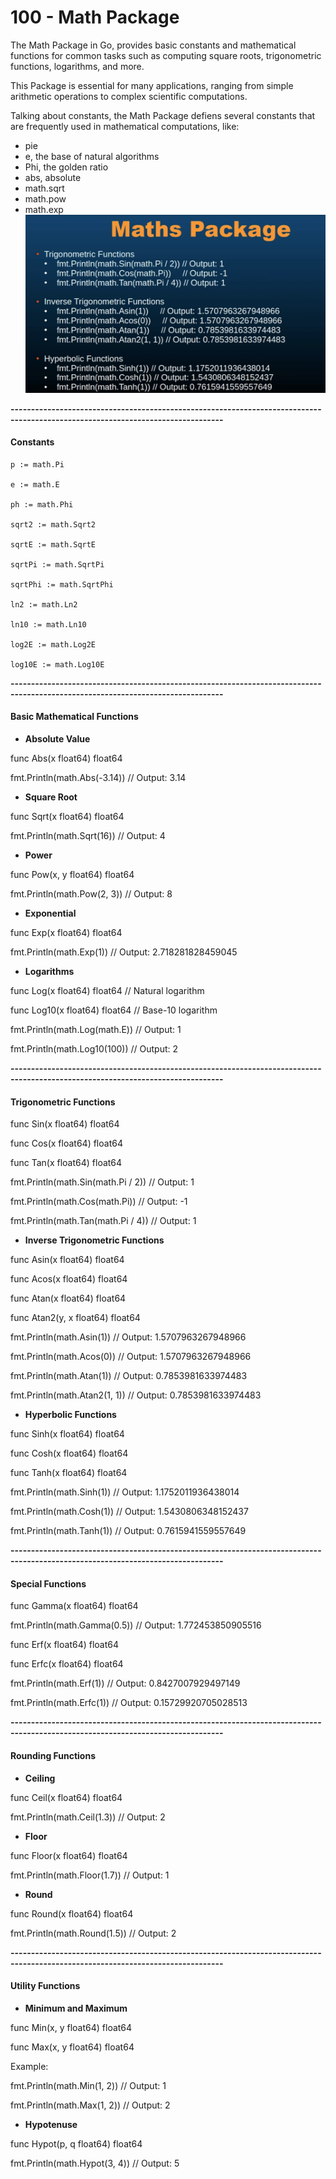 # 100 - Math Package

The Math Package in Go, provides basic constants and mathematical functions for common tasks such as computing square roots, trigonometric functions, logarithms, and more.

This Package is essential for many applications, ranging from simple arithmetic operations to complex scientific computations.

Talking about constants, the Math Package defiens several constants that are frequently used in mathematical computations, like:

- pie
- e, the base of natural algorithms
- Phi, the golden ratio
- abs, absolute
- math.sqrt
- math.pow
- math.exp
  ![Math Package](assets/image.png)

**--------------------------------------------------------------------------------------------------------------------------------**

#### Constants

    p := math.Pi

    e := math.E

    ph := math.Phi

    sqrt2 := math.Sqrt2

    sqrtE := math.SqrtE

    sqrtPi := math.SqrtPi

    sqrtPhi := math.SqrtPhi

    ln2 := math.Ln2

    ln10 := math.Ln10

    log2E := math.Log2E

    log10E := math.Log10E

**--------------------------------------------------------------------------------------------------------------------------------**

#### Basic Mathematical Functions

- **Absolute Value**

func Abs(x float64) float64

fmt.Println(math.Abs(-3.14)) // Output: 3.14

- **Square Root**

func Sqrt(x float64) float64

fmt.Println(math.Sqrt(16)) // Output: 4

- **Power**

func Pow(x, y float64) float64

fmt.Println(math.Pow(2, 3)) // Output: 8

- **Exponential**

func Exp(x float64) float64

fmt.Println(math.Exp(1)) // Output: 2.718281828459045

- **Logarithms**

func Log(x float64) float64 // Natural logarithm

func Log10(x float64) float64 // Base-10 logarithm

fmt.Println(math.Log(math.E)) // Output: 1

fmt.Println(math.Log10(100)) // Output: 2

**--------------------------------------------------------------------------------------------------------------------------------**

#### Trigonometric Functions

func Sin(x float64) float64

func Cos(x float64) float64

func Tan(x float64) float64

fmt.Println(math.Sin(math.Pi / 2)) // Output: 1

fmt.Println(math.Cos(math.Pi)) // Output: -1

fmt.Println(math.Tan(math.Pi / 4)) // Output: 1

- **Inverse Trigonometric Functions**

func Asin(x float64) float64

func Acos(x float64) float64

func Atan(x float64) float64

func Atan2(y, x float64) float64

fmt.Println(math.Asin(1)) // Output: 1.5707963267948966

fmt.Println(math.Acos(0)) // Output: 1.5707963267948966

fmt.Println(math.Atan(1)) // Output: 0.7853981633974483

fmt.Println(math.Atan2(1, 1)) // Output: 0.7853981633974483

- **Hyperbolic Functions**

func Sinh(x float64) float64

func Cosh(x float64) float64

func Tanh(x float64) float64

fmt.Println(math.Sinh(1)) // Output: 1.1752011936438014

fmt.Println(math.Cosh(1)) // Output: 1.5430806348152437

fmt.Println(math.Tanh(1)) // Output: 0.7615941559557649

**--------------------------------------------------------------------------------------------------------------------------------**

#### Special Functions

func Gamma(x float64) float64

fmt.Println(math.Gamma(0.5)) // Output: 1.772453850905516

func Erf(x float64) float64

func Erfc(x float64) float64

fmt.Println(math.Erf(1)) // Output: 0.8427007929497149

fmt.Println(math.Erfc(1)) // Output: 0.15729920705028513

**--------------------------------------------------------------------------------------------------------------------------------**

#### Rounding Functions

- **Ceiling**

func Ceil(x float64) float64

fmt.Println(math.Ceil(1.3)) // Output: 2

- **Floor**

func Floor(x float64) float64

fmt.Println(math.Floor(1.7)) // Output: 1

- **Round**

func Round(x float64) float64

fmt.Println(math.Round(1.5)) // Output: 2

**--------------------------------------------------------------------------------------------------------------------------------**

#### Utility Functions

- **Minimum and Maximum**

func Min(x, y float64) float64

func Max(x, y float64) float64

Example:

fmt.Println(math.Min(1, 2)) // Output: 1

fmt.Println(math.Max(1, 2)) // Output: 2

- **Hypotenuse**

func Hypot(p, q float64) float64

fmt.Println(math.Hypot(3, 4)) // Output: 5
